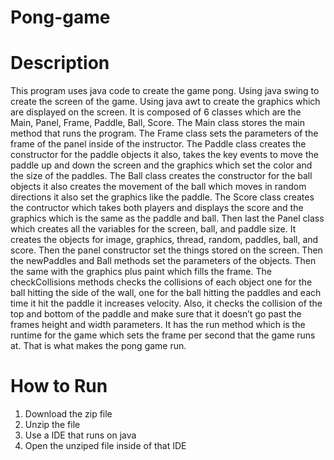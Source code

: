 # Pong-game

# Description
This program uses java code to create the game pong. Using java swing to create the screen of the game. Using java awt to create the graphics which are displayed on the screen. It is composed of 6 classes which are the Main, Panel, Frame, Paddle, Ball, Score. The Main class stores the main method that runs the program. The Frame class sets the parameters of the frame of the panel inside of the instructor. The Paddle class creates the constructor for the paddle objects it also, takes the key events to move the paddle up and down the screen and the graphics which set the color and the size of the paddles. The Ball class creates the constructor for the ball objects it also creates the movement of the ball which moves in random directions it also set the graphics like the paddle. The Score class creates the contructor which takes both players and displays the score and the graphics which is the same as the paddle and ball. Then last the Panel class which creates all the variables for the screen, ball, and paddle size. It creates the objects for image, graphics, thread, random, paddles, ball, and score. Then the panel constructor set the things stored on the screen. Then the newPaddles and Ball methods set the parameters of the objects. Then the same with the graphics plus paint which fills the frame. The checkCollisions methods checks the collisions of each object one for the ball hitting the side of the wall, one for the ball hitting the paddles and each time it hit the paddle it increases velocity. Also, it checks the collision of the top and bottom of the paddle and make sure that it doesn’t go past the frames height and width parameters. It has the run method which is the runtime for the game which sets the frame per second that the game runs at. That is what makes the pong game run.

# How to Run
1. Download the zip file
2. Unzip the file
3. Use a IDE that runs on java
4. Open the unziped file inside of that IDE
